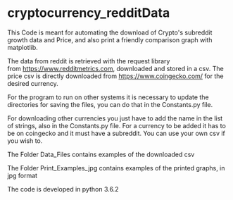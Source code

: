 # cryptocurrency_redditData
This Code is meant for automating the download of Crypto's subreddit growth data and Price, and also print a friendly comparison graph with matplotlib.

The data from reddit is retrieved with the request library from https://www.redditmetrics.com, downloaded and stored in a csv. 
The price csv is directly downloaded from https://www.coingecko.com/ for the desired currency.

For the program to run on other systems it is necessary to update the directories for saving the files, you can do that in the Constants.py file. 

For downloading other currencies you just have to add the name in the list of strings, also in the Constants.py file. For a currency to be added it has to be on coingecko and it must have a subreddit. You can use your own csv if you wish to. 

The Folder Data_Files contains examples of the downloaded csv

The Folder Print_Examples_jpg contains examples of the printed graphs, in jpg format 

The code is developed in python 3.6.2
